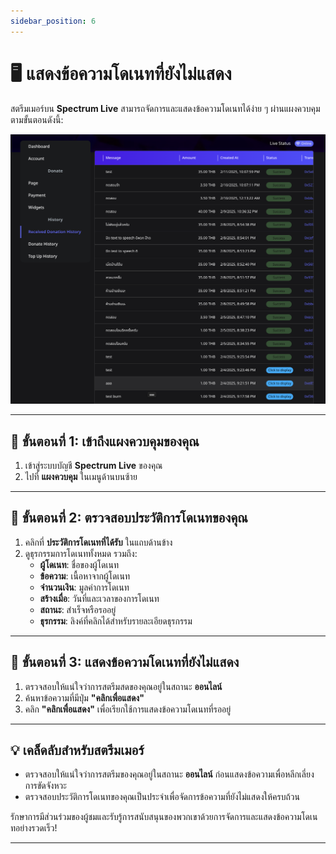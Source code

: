 ```yaml
---
sidebar_position: 6
---
```


# 🖥️ แสดงข้อความโดเนทที่ยังไม่แสดง

สตรีมเมอร์บน **Spectrum Live** สามารถจัดการและแสดงข้อความโดเนทได้ง่าย ๆ ผ่านแผงควบคุม ตามขั้นตอนดังนี้:

![Display Undisplayed Donation](./img/displayUndisplayedDonation.png)

---

## 📌 ขั้นตอนที่ 1: เข้าถึงแผงควบคุมของคุณ

1. เข้าสู่ระบบบัญชี **Spectrum Live** ของคุณ
2. ไปที่ **แผงควบคุม** ในเมนูด้านบนซ้าย

---

## 📌 ขั้นตอนที่ 2: ตรวจสอบประวัติการโดเนทของคุณ

1. คลิกที่ **ประวัติการโดเนทที่ได้รับ** ในแถบด้านข้าง
2. ดูธุรกรรมการโดเนททั้งหมด รวมถึง:
   - **ผู้โดเนท**: ชื่อของผู้โดเนท
   - **ข้อความ**: เนื้อหาจากผู้โดเนท
   - **จำนวนเงิน**: มูลค่าการโดเนท
   - **สร้างเมื่อ**: วันที่และเวลาของการโดเนท
   - **สถานะ**: สำเร็จหรือรออยู่
   - **ธุรกรรม**: ลิงค์ที่คลิกได้สำหรับรายละเอียดธุรกรรม

---

## 📌 ขั้นตอนที่ 3: แสดงข้อความโดเนทที่ยังไม่แสดง

1. ตรวจสอบให้แน่ใจว่าการสตรีมสดของคุณอยู่ในสถานะ **ออนไลน์**
2. ค้นหาข้อความที่มีปุ่ม **"คลิกเพื่อแสดง"**
3. คลิก **"คลิกเพื่อแสดง"** เพื่อเรียกใช้การแสดงข้อความโดเนทที่รออยู่

---

## 💡 เคล็ดลับสำหรับสตรีมเมอร์

- ตรวจสอบให้แน่ใจว่าการสตรีมของคุณอยู่ในสถานะ **ออนไลน์** ก่อนแสดงข้อความเพื่อหลีกเลี่ยงการขัดจังหวะ
- ตรวจสอบประวัติการโดเนทของคุณเป็นประจำเพื่อจัดการข้อความที่ยังไม่แสดงให้ครบถ้วน

รักษาการมีส่วนร่วมของผู้ชมและรับรู้การสนับสนุนของพวกเขาด้วยการจัดการและแสดงข้อความโดเนทอย่างรวดเร็ว!

---